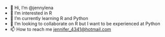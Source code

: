 - 👋 Hi, I’m @jennylena
- 👀 I’m interested in R
- 🌱 I’m currently learning R and Python
- 💞️ I’m looking to collaborate on R but I want to be experienced at Python
- 📫 How to reach me jennifer_4341@hotmail.com

<!---
jennylena/jennylena is a ✨ special ✨ repository because its `README.md` (this file) appears on your GitHub profile.
You can click the Preview link to take a look at your changes.
--->
